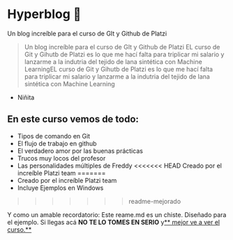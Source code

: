 # Hyperblog 💚
Un blog increíble para el curso de GIt y Github de Platzi
> Un blog increíble para el curso de GIt y Github de Platzi
EL curso de Git y Gihutb de Platzi es lo que me hací falta para triplicar mi salario y lanzarme a la indutria del tejido de lana sintética con Machine LearningEL curso de Git y Gihutb de Platzi es lo que me hací falta para triplicar mi salario y lanzarme a la indutria del tejido de lana sintética con Machine Learning
- Niñita 

## En este curso vemos de todo: 
- Tipos de comando en Git
- El flujo de trabajo en github
- El verdadero amor por las buenas prácticas
- Trucos muy locos del profesor
- Las personalidades múltiples de Freddy
<<<<<<< HEAD
Creado por el increíble Platzi team
=======
- Creado por el increíble Platzi team
- Incluye Ejemplos en Windows
>>>>>>> readme-mejorado

Y como un amable recordatorio: Este reame.md es un chiste. Diseñado para el ejemplo. Si llegas acá **NO TE LO TOMES EN SERIO** y[** mejor ve a ver el curso.**](http://https://platzi.com/clases/1557-git-github/19977-readmemd-es-una-excelente-practica/ " mejor ve a ver el curso.")
